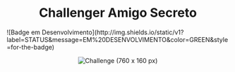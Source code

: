 <h1 align="center">Challenger Amigo Secreto</h1> 
![Badge em Desenvolvimento](http://img.shields.io/static/v1?label=STATUS&message=EM%20DESENVOLVIMENTO&color=GREEN&style=for-the-badge)

<div align="center">
  
![Challenge (760 x 160 px)](https://github.com/user-attachments/assets/83911114-42e6-4615-9804-55a7628ec901)

</div>
